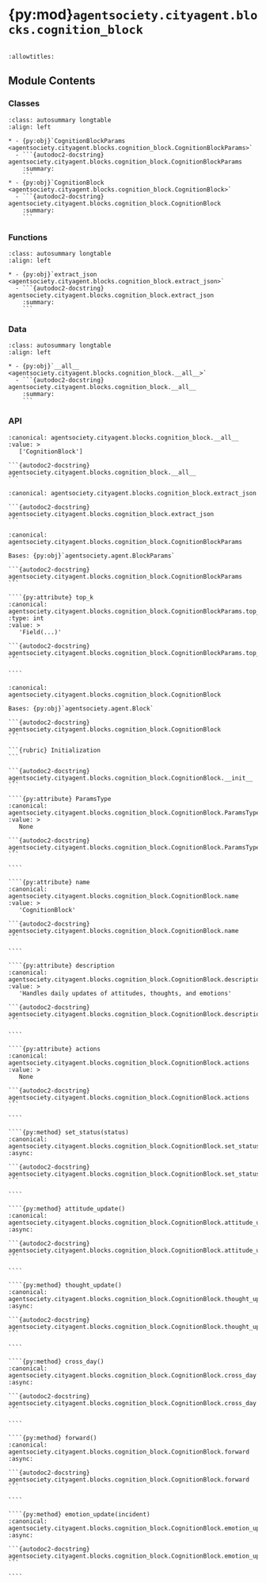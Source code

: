 # {py:mod}`agentsociety.cityagent.blocks.cognition_block`

```{py:module} agentsociety.cityagent.blocks.cognition_block
```

```{autodoc2-docstring} agentsociety.cityagent.blocks.cognition_block
:allowtitles:
```

## Module Contents

### Classes

````{list-table}
:class: autosummary longtable
:align: left

* - {py:obj}`CognitionBlockParams <agentsociety.cityagent.blocks.cognition_block.CognitionBlockParams>`
  - ```{autodoc2-docstring} agentsociety.cityagent.blocks.cognition_block.CognitionBlockParams
    :summary:
    ```
* - {py:obj}`CognitionBlock <agentsociety.cityagent.blocks.cognition_block.CognitionBlock>`
  - ```{autodoc2-docstring} agentsociety.cityagent.blocks.cognition_block.CognitionBlock
    :summary:
    ```
````

### Functions

````{list-table}
:class: autosummary longtable
:align: left

* - {py:obj}`extract_json <agentsociety.cityagent.blocks.cognition_block.extract_json>`
  - ```{autodoc2-docstring} agentsociety.cityagent.blocks.cognition_block.extract_json
    :summary:
    ```
````

### Data

````{list-table}
:class: autosummary longtable
:align: left

* - {py:obj}`__all__ <agentsociety.cityagent.blocks.cognition_block.__all__>`
  - ```{autodoc2-docstring} agentsociety.cityagent.blocks.cognition_block.__all__
    :summary:
    ```
````

### API

````{py:data} __all__
:canonical: agentsociety.cityagent.blocks.cognition_block.__all__
:value: >
   ['CognitionBlock']

```{autodoc2-docstring} agentsociety.cityagent.blocks.cognition_block.__all__
```

````

````{py:function} extract_json(output_str)
:canonical: agentsociety.cityagent.blocks.cognition_block.extract_json

```{autodoc2-docstring} agentsociety.cityagent.blocks.cognition_block.extract_json
```
````

`````{py:class} CognitionBlockParams
:canonical: agentsociety.cityagent.blocks.cognition_block.CognitionBlockParams

Bases: {py:obj}`agentsociety.agent.BlockParams`

```{autodoc2-docstring} agentsociety.cityagent.blocks.cognition_block.CognitionBlockParams
```

````{py:attribute} top_k
:canonical: agentsociety.cityagent.blocks.cognition_block.CognitionBlockParams.top_k
:type: int
:value: >
   'Field(...)'

```{autodoc2-docstring} agentsociety.cityagent.blocks.cognition_block.CognitionBlockParams.top_k
```

````

`````

`````{py:class} CognitionBlock(toolbox: agentsociety.agent.AgentToolbox, agent_memory: agentsociety.memory.Memory, block_params: typing.Optional[agentsociety.cityagent.blocks.cognition_block.CognitionBlockParams] = None)
:canonical: agentsociety.cityagent.blocks.cognition_block.CognitionBlock

Bases: {py:obj}`agentsociety.agent.Block`

```{autodoc2-docstring} agentsociety.cityagent.blocks.cognition_block.CognitionBlock
```

```{rubric} Initialization
```

```{autodoc2-docstring} agentsociety.cityagent.blocks.cognition_block.CognitionBlock.__init__
```

````{py:attribute} ParamsType
:canonical: agentsociety.cityagent.blocks.cognition_block.CognitionBlock.ParamsType
:value: >
   None

```{autodoc2-docstring} agentsociety.cityagent.blocks.cognition_block.CognitionBlock.ParamsType
```

````

````{py:attribute} name
:canonical: agentsociety.cityagent.blocks.cognition_block.CognitionBlock.name
:value: >
   'CognitionBlock'

```{autodoc2-docstring} agentsociety.cityagent.blocks.cognition_block.CognitionBlock.name
```

````

````{py:attribute} description
:canonical: agentsociety.cityagent.blocks.cognition_block.CognitionBlock.description
:value: >
   'Handles daily updates of attitudes, thoughts, and emotions'

```{autodoc2-docstring} agentsociety.cityagent.blocks.cognition_block.CognitionBlock.description
```

````

````{py:attribute} actions
:canonical: agentsociety.cityagent.blocks.cognition_block.CognitionBlock.actions
:value: >
   None

```{autodoc2-docstring} agentsociety.cityagent.blocks.cognition_block.CognitionBlock.actions
```

````

````{py:method} set_status(status)
:canonical: agentsociety.cityagent.blocks.cognition_block.CognitionBlock.set_status
:async:

```{autodoc2-docstring} agentsociety.cityagent.blocks.cognition_block.CognitionBlock.set_status
```

````

````{py:method} attitude_update()
:canonical: agentsociety.cityagent.blocks.cognition_block.CognitionBlock.attitude_update
:async:

```{autodoc2-docstring} agentsociety.cityagent.blocks.cognition_block.CognitionBlock.attitude_update
```

````

````{py:method} thought_update()
:canonical: agentsociety.cityagent.blocks.cognition_block.CognitionBlock.thought_update
:async:

```{autodoc2-docstring} agentsociety.cityagent.blocks.cognition_block.CognitionBlock.thought_update
```

````

````{py:method} cross_day()
:canonical: agentsociety.cityagent.blocks.cognition_block.CognitionBlock.cross_day
:async:

```{autodoc2-docstring} agentsociety.cityagent.blocks.cognition_block.CognitionBlock.cross_day
```

````

````{py:method} forward()
:canonical: agentsociety.cityagent.blocks.cognition_block.CognitionBlock.forward
:async:

```{autodoc2-docstring} agentsociety.cityagent.blocks.cognition_block.CognitionBlock.forward
```

````

````{py:method} emotion_update(incident)
:canonical: agentsociety.cityagent.blocks.cognition_block.CognitionBlock.emotion_update
:async:

```{autodoc2-docstring} agentsociety.cityagent.blocks.cognition_block.CognitionBlock.emotion_update
```

````

`````

